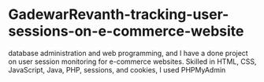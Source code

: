 # GadewarRevanth-tracking-user-sessions-on-e-commerce-website
database administration and web programming, and I have  a done project on user session monitoring for e-commerce websites. Skilled in HTML, CSS, JavaScript, Java, PHP, sessions, and cookies, I used PHPMyAdmin 
